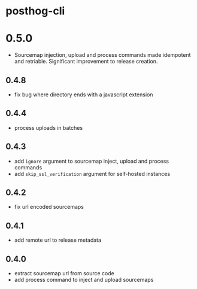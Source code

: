 # posthog-cli

# 0.5.0

- Sourcemap injection, upload and process commands made idempotent and retriable. Significant improvement to release creation.

## 0.4.8

- fix bug where directory ends with a javascript extension

## 0.4.4

- process uploads in batches

## 0.4.3

- add `ignore` argument to sourcemap inject, upload and process commands
- add `skip_ssl_verification` argument for self-hosted instances

## 0.4.2

- fix url encoded sourcemaps

## 0.4.1

- add remote url to release metadata

## 0.4.0

- extract sourcemap url from source code
- add process command to inject and upload sourcemaps
